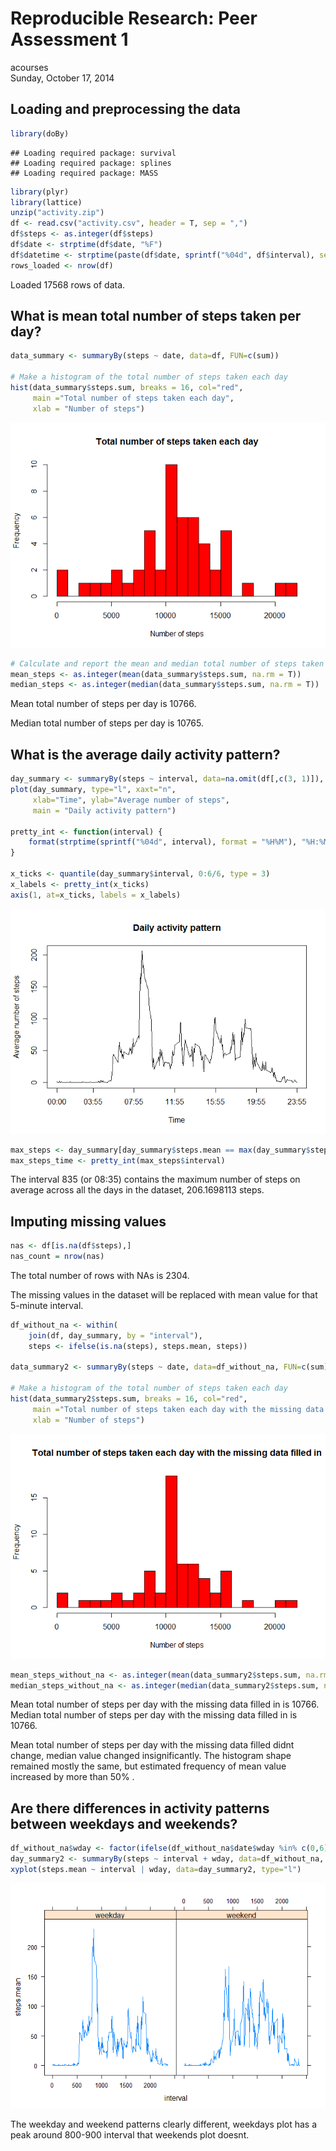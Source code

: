 # Reproducible Research: Peer Assessment 1
acourses  
Sunday, October 17, 2014  


## Loading and preprocessing the data

```r
library(doBy)
```

```
## Loading required package: survival
## Loading required package: splines
## Loading required package: MASS
```

```r
library(plyr)
library(lattice)
unzip("activity.zip")
df <- read.csv("activity.csv", header = T, sep = ",")
df$steps <- as.integer(df$steps)
df$date <- strptime(df$date, "%F")
df$datetime <- strptime(paste(df$date, sprintf("%04d", df$interval), sep=" "), format = "%F %H%M")
rows_loaded <- nrow(df)
```

Loaded 17568 rows of data.

## What is mean total number of steps taken per day?


```r
data_summary <- summaryBy(steps ~ date, data=df, FUN=c(sum))

# Make a histogram of the total number of steps taken each day
hist(data_summary$steps.sum, breaks = 16, col="red",
     main ="Total number of steps taken each day",
     xlab = "Number of steps")
```

![](./PA1_template_files/figure-html/unnamed-chunk-2-1.png) 

```r
# Calculate and report the mean and median total number of steps taken per day
mean_steps <- as.integer(mean(data_summary$steps.sum, na.rm = T))
median_steps <- as.integer(median(data_summary$steps.sum, na.rm = T))
```
Mean total number of steps per day is 10766.

Median total number of steps per day is 10765.


## What is the average daily activity pattern?


```r
day_summary <- summaryBy(steps ~ interval, data=na.omit(df[,c(3, 1)]), FUN=mean)
plot(day_summary, type="l", xaxt="n",
     xlab="Time", ylab="Average number of steps",
     main = "Daily activity pattern")

pretty_int <- function(interval) {
    format(strptime(sprintf("%04d", interval), format = "%H%M"), "%H:%M")    
}

x_ticks <- quantile(day_summary$interval, 0:6/6, type = 3)
x_labels <- pretty_int(x_ticks)
axis(1, at=x_ticks, labels = x_labels)
```

![](./PA1_template_files/figure-html/unnamed-chunk-3-1.png) 

```r
max_steps <- day_summary[day_summary$steps.mean == max(day_summary$steps.mean),]
max_steps_time <- pretty_int(max_steps$interval)
```

The interval 835 (or 08:35) contains the maximum number of steps on average across all the days in the dataset, 206.1698113 steps.


## Imputing missing values


```r
nas <- df[is.na(df$steps),]
nas_count = nrow(nas)
```
The total number of rows with NAs is 2304.


The missing values in the dataset will be replaced with mean value for that 5-minute interval.


```r
df_without_na <- within(
    join(df, day_summary, by = "interval"),
    steps <- ifelse(is.na(steps), steps.mean, steps))

data_summary2 <- summaryBy(steps ~ date, data=df_without_na, FUN=c(sum))

# Make a histogram of the total number of steps taken each day
hist(data_summary2$steps.sum, breaks = 16, col="red",
     main ="Total number of steps taken each day with the missing data filled in",
     xlab = "Number of steps")
```

![](./PA1_template_files/figure-html/unnamed-chunk-5-1.png) 

```r
mean_steps_without_na <- as.integer(mean(data_summary2$steps.sum, na.rm = T))
median_steps_without_na <- as.integer(median(data_summary2$steps.sum, na.rm = T))
```
Mean total number of steps per day with the missing data filled in is 10766.
Median total number of steps per day with the missing data filled in is 10766.

Mean total number of steps per day with the missing data filled didnt change, median value changed insignificantly. The histogram shape remained mostly the same, but estimated frequency of mean value increased by more than 50% .


## Are there differences in activity patterns between weekdays and weekends?


```r
df_without_na$wday <- factor(ifelse(df_without_na$date$wday %in% c(0,6), "weekend", "weekday"))
day_summary2 <- summaryBy(steps ~ interval + wday, data=df_without_na, FUN=mean)
xyplot(steps.mean ~ interval | wday, data=day_summary2, type="l")
```

![](./PA1_template_files/figure-html/unnamed-chunk-6-1.png) 

The weekday and weekend patterns clearly different, weekdays plot has a peak around 800-900 interval that weekends plot doesnt.


